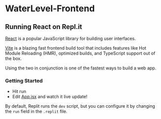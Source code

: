 # WaterLevel-Frontend

## Running React on Repl.it

[React](https://reactjs.org/) is a popular JavaScript library for building user interfaces.

[Vite](https://vitejs.dev/) is a blazing fast frontend build tool that includes features like Hot Module Reloading (HMR), optimized builds, and TypeScript support out of the box.

Using the two in conjunction is one of the fastest ways to build a web app.

### Getting Started
- Hit run
- Edit [App.jsx](#src/App.jsx) and watch it live update!

By default, Replit runs the `dev` script, but you can configure it by changing the `run` field in the `.replit` file.
